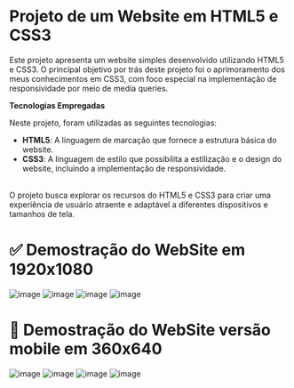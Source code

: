 # Projeto de um Website em HTML5 e CSS3

Este projeto apresenta um website simples desenvolvido utilizando HTML5 e CSS3. O principal objetivo por trás deste projeto foi o aprimoramento dos meus conhecimentos em CSS3, com foco especial na implementação de responsividade por meio de media queries.

**Tecnologias Empregadas**

Neste projeto, foram utilizadas as seguintes tecnologias:

- **HTML5**: A linguagem de marcação que fornece a estrutura básica do website.
- **CSS3**: A linguagem de estilo que possibilita a estilização e o design do website, incluindo a implementação de responsividade.
<br>
O projeto busca explorar os recursos do HTML5 e CSS3 para criar uma experiência de usuário atraente e adaptável a diferentes dispositivos e tamanhos de tela.


# ✅ Demostração do WebSite em 1920x1080

![image](https://github.com/Joaocstt/InDecor/assets/80222326/553205fc-761e-48e3-aadd-61f84afe5ea4)
![image](https://github.com/Joaocstt/InDecor/assets/80222326/bc48f0c3-5b9d-4ed8-8c90-b44b7f929c35)
![image](https://github.com/Joaocstt/InDecor/assets/80222326/f9d35701-9604-48aa-a997-258753917297)
![image](https://github.com/Joaocstt/InDecor/assets/80222326/19d367fc-42c1-4cf3-9d24-cbb471876312)

# 📱 Demostração do WebSite versão mobile em 360x640
![image](https://github.com/Joaocstt/InDecor/assets/80222326/ad399b9f-652f-47be-be76-d1b41ee13ce2)
![image](https://github.com/Joaocstt/InDecor/assets/80222326/f2c38253-4827-4325-a865-541dfcf68df8)
![image](https://github.com/Joaocstt/InDecor/assets/80222326/3fa4b80d-b3a9-46ea-b4b7-574f443ef76f)
![image](https://github.com/Joaocstt/InDecor/assets/80222326/0bdff1d8-94f0-43f4-a9d3-4210855ba686)


